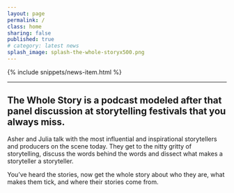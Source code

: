 ```yaml
---
layout: page
permalink: /
class: home
sharing: false
published: true
# category: latest news
splash_image: splash-the-whole-storyx500.png
---
```

{% include snippets/news-item.html %}

---

## The Whole Story is a podcast modeled after that panel discussion at storytelling festivals that you always miss.   

Asher and Julia talk with the most influential and inspirational storytellers and producers on the scene today.  They get to the nitty gritty of storytelling, discuss the words behind the words and dissect what makes a storyteller a storyteller.  

You’ve heard the stories, now get the whole story about who they are, what makes them tick, and where their stories come from.  


